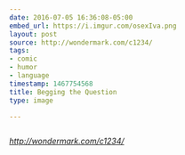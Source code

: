 ```yaml
---
date: 2016-07-05 16:36:08-05:00
embed_url: https://i.imgur.com/osexIva.png
layout: post
source: http://wondermark.com/c1234/
tags:
- comic
- humor
- language
timestamp: 1467754568
title: Begging the Question
type: image

---
```

<img src="https://i.imgur.com/osexIva.png" alt="" />

<cite>http://wondermark.com/c1234/</cite>

